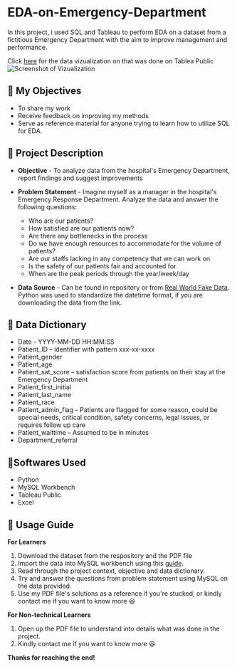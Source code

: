 # EDA-on-Emergency-Department
In this project, i used SQL and Tableau to perform EDA on a dataset from a fictitious Emergency Department with the aim to improve management and performance.

Click [here](https://public.tableau.com/app/profile/ben.tan2827/viz/EDAinEmergencyDepartment/EDAinED) for the data vizualization on that was done on Tablea Public
![Screenshot of Vizualization](https://github.com/ben-tkt/EDA-on-Emergency-Department/assets/53967457/588ff528-f746-4750-8a7c-30cef0b9ed3d)


## 🎯 My Objectives
* To share my work
* Receive feedback on improving my methods
* Serve as reference material for anyone trying to learn how to utilize SQL for EDA.

## 📓 Project Description 
* **Objective** - To analyze data from the hospital's Emergency Department, report findings and suggest improvements 
* **Problem Statement** - Imagine myself as a manager in the hospital's Emergency Response Department. Analyze the data and answer the following questions:
  * Who are our patients?
  * How satisfied are our patients now?
  * Are there any bottlenecks in the process
  * Do we have enough resources to accommodate for the volume of patients?
  * Are our staffs lacking in any competency that we can work on
  * Is the safety of our patients fair and accounted for
  * When are the peak periods through the year/week/day

* **Data Source** - Can be found in repository or from [Real World Fake Data](https://data.world/markbradbourne/rwfd-real-world-fake-data/workspace/file?filename=Hospital+ER.csv). Python was used to standardize the datetime format, if you are downloading the data from the link.

## 📓 Data Dictionary
* Date - YYYY-MM-DD HH:MM:SS
*	Patient_ID – identifier with pattern xxx-xx-xxxx
*	Patient_gender
*	Patient_age
*	Patient_sat_score – satisfaction score from patients on their stay at the Emergency Department 
*	Patient_first_initial
*	Patient_last_name
*	Patient_race
*	Patient_admin_flag – Patients are flagged for some reason, could be special needs, critical condition, safety concerns, legal issues, or requires follow up care
*	Patient_waittime – Assumed to be in minutes
*	Department_referral

## 📓Softwares Used
* Python
* MySQL Workbench
* Tableau Public
* Excel


## 📓 Usage Guide

**For Learners**
1. Download the dataset from the respository and the PDF file
2. Import the data into MySQL workbench using this [guide](https://www.youtube.com/watch?v=OnXB3ZRrOW0&ab_channel=MattMacarty). 
3. Read through the project context, objective and data dictionary.
4. Try and answer the questions from problem statement using MySQL on the data provided.
5. Use my PDF file's solutions as a reference if you're stucked, or kindly contact me if you want to know more 😃

**For Non-technical Learners**
1. Open up the PDF file to understand into details what was done in the project.
2. Kindly contact me if you want to know more 😃

**Thanks for reaching the end!**
